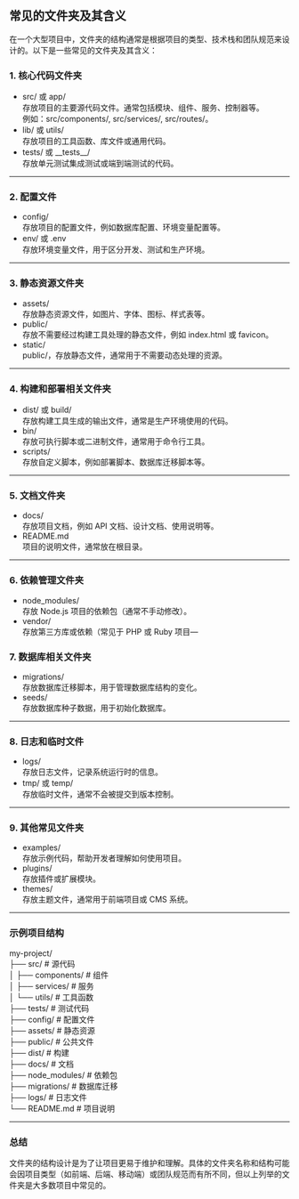 常见的文件夹及其含义
---

在一个大型项目中，文件夹的结构通常是根据项目的类型、技术栈和团队规范来设计的。以下是一些常见的文件夹及其含义：  

### 1\. 核心代码文件夹

* src/ 或 app/  
  存放项目的主要源代码文件。通常包括模块、组件、服务、控制器等。  
  例如：src/components/, src/services/, src/routes/。  
* lib/ 或 utils/  
  存放项目的工具函数、库文件或通用代码。  
* tests/ 或 \_\_tests\_\_/  
  存放单元测试集成测试或端到端测试的代码。

---

### 2\. 配置文件

* config/  
  存放项目的配置文件，例如数据库配置、环境变量配置等。  
* env/ 或 .env  
  存放环境变量文件，用于区分开发、测试和生产环境。

---

### 3\. 静态资源文件夹

* assets/  
  存放静态资源文件，如图片、字体、图标、样式表等。  
* public/  
  存放不需要经过构建工具处理的静态文件，例如 index.html 或 favicon。  
* static/  
  public/，存放静态文件，通常用于不需要动态处理的资源。

---

### 4\. 构建和部署相关文件夹

* dist/ 或 build/  
  存放构建工具生成的输出文件，通常是生产环境使用的代码。  
* bin/  
  存放可执行脚本或二进制文件，通常用于命令行工具。  
* scripts/  
  存放自定义脚本，例如部署脚本、数据库迁移脚本等。

---

### 5\. 文档文件夹

* docs/  
  存放项目文档，例如 API 文档、设计文档、使用说明等。  
* README.md  
  项目的说明文件，通常放在根目录。

---

### 6\. 依赖管理文件夹

* node\_modules/  
  存放 Node.js 项目的依赖包（通常不手动修改）。  
* vendor/  
  存放第三方库或依赖（常见于 PHP 或 Ruby 项目—

### 7\. 数据库相关文件夹

* migrations/  
  存放数据库迁移脚本，用于管理数据库结构的变化。  
* seeds/  
  存放数据库种子数据，用于初始化数据库。

---

### 8\. 日志和临时文件

* logs/  
  存放日志文件，记录系统运行时的信息。  
* tmp/ 或 temp/  
  存放临时文件，通常不会被提交到版本控制。

---

### 9\. 其他常见文件夹

* examples/  
  存放示例代码，帮助开发者理解如何使用项目。  
* plugins/  
  存放插件或扩展模块。  
* themes/  
  存放主题文件，通常用于前端项目或 CMS 系统。

---

### 示例项目结构

my-project/  
├── src/                  \# 源代码  
│   ├── components/       \# 组件  
│   ├── services/         \# 服务  
│   └── utils/            \# 工具函数  
├── tests/                \# 测试代码  
├── config/               \# 配置文件  
├── assets/               \# 静态资源  
├── public/               \# 公共文件  
├── dist/                 \# 构建  
├── docs/                 \# 文档  
├── node\_modules/         \# 依赖包  
├── migrations/           \# 数据库迁移  
├── logs/                 \# 日志文件  
└── README.md             \# 项目说明


---

### 总结

文件夹的结构设计是为了让项目更易于维护和理解。具体的文件夹名称和结构可能会因项目类型（如前端、后端、移动端）或团队规范而有所不同，但以上列举的文件夹是大多数项目中常见的。  
